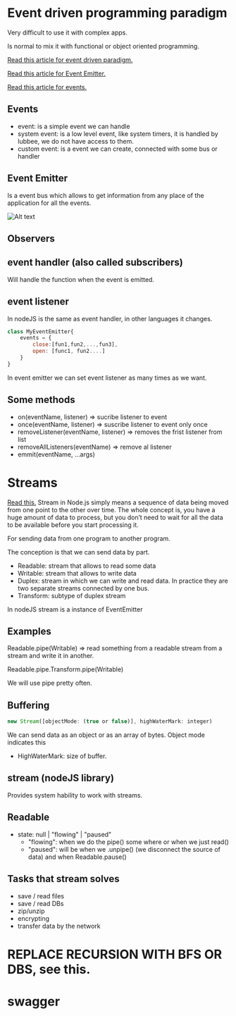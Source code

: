 # Event driven programming paradigm

Very difficult to use it with complex apps.

Is normal to mix it with functional or object oriented programming.

[Read this article for event driven paradigm.](https://www.geeksforgeeks.org/explain-event-driven-programming-in-node-js/)

[Read this article for Event Emitter.](https://nodejs.dev/en/learn/the-nodejs-event-emitter/)

[Read this article for events.](https://nodejs.dev/en/api/v20/events/)

## Events

- event: is a simple event we can handle
- system event: is a low level event, like system timers, it is handled by lubbee, we do not have access to them.
- custom event: is a event we can create, connected with some bus or handler

## Event Emitter

Is a event bus which allows to get information from any place of the application for all the events.

![Alt text](image.png)

## Observers

## event handler (also called subscribers)

Will handle the function when the event is emitted.

## event listener

In nodeJS is the same as event handler, in other languages it changes.

```js
class MyEventEmitter{
    events = {
        close:[fun1,fun2,...,fun3],
        open: [func1, fun2....]
    }
}
```

In event emitter we can set event listener as many times as we want.

## Some methods

- on(eventName, listener) => sucribe listener to event
- once(eventName, listener) => suscribe listener to event only once
- removeListener(eventName, listener) => removes the frist listener from list
- removeAllListeners(eventName) => remove al listener
- emmit(eventName, ...args)

# Streams

[Read this.](https://nodesource.com/blog/understanding-streams-in-nodejs/)
Stream in Node.js simply means a sequence of data being moved from one point to the other over time. The whole concept is, you have a huge amount of data to process, but you don’t need to wait for all the data to be available before you start processing it.

For sending data from one program to another program.

The conception is that we can send data by part.

- Readable: stream that allows to read some data
- Writable: stream that allows to write data
- Duplex: stream in which we can write and read data. In practice they are two separate streams connected by one bus.
- Transform: subtype of duplex stream

In nodeJS stream is a instance of EventEmitter

## Examples

Readable.pipe(Writable) => read something from a readable stream from a stream and write it in another.

Readable.pipe.Transform.pipe(Writable)

We will use pipe pretty often.

## Buffering

```js
new Stream([objectMode: (true or false)], highWaterMark: integer)
```

We can send data as an object or as an array of bytes. Object mode indicates this

- HighWaterMark: size of buffer.

## stream (nodeJS library)

Provides system hability to work with streams.

## Readable

- state: null | "flowing" | "paused"
  - "flowing": when we do the pipe() some where or when we just read()
  - "paused": will be when we .unpipe() (we disconnect the source of data) and when Readable.pause()

## Tasks that stream solves

- save / read files
- save / read DBs
- zip/unzip
- encrypting
- transfer data by the network

# REPLACE RECURSION WITH BFS OR DBS, see this.

# swagger
